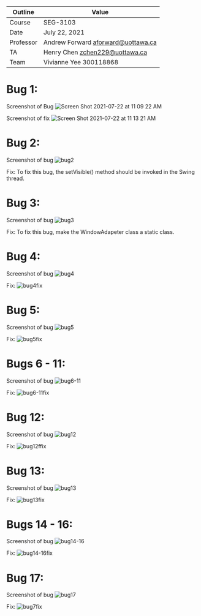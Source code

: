 Outline | Value
--------|-------
Course | SEG-3103
Date | July 22, 2021
Professor | Andrew Forward aforward@uottawa.ca
TA | Henry Chen zchen229@uottawa.ca
Team | Vivianne Yee 300118868

# Bug 1:
Screenshot of Bug
![Screen Shot 2021-07-22 at 11 09 22 AM](https://user-images.githubusercontent.com/55165979/126663362-4238c726-b6ff-4dd5-be1c-e2197f8274a1.png)

Screenshot of fix
![Screen Shot 2021-07-22 at 11 13 21 AM](https://user-images.githubusercontent.com/55165979/126663446-3fbe6c16-04a9-431b-a4b6-dfcaded32a4f.png)

# Bug 2:
Screenshot of bug
![bug2](https://user-images.githubusercontent.com/55165979/126680775-0c5b1acc-2cfe-4996-ac56-3495aed299c3.png)

Fix:
To fix this bug, the setVisible() method should be invoked in the Swing thread.

# Bug 3:
Screenshot of bug
![bug3](https://user-images.githubusercontent.com/55165979/126680785-73e6f25b-dcec-42bd-90cf-5e4c403c2270.png)

Fix:
To fix this bug, make the WindowAdapeter class a static class.

# Bug 4:
Screenshot of bug
![bug4](https://user-images.githubusercontent.com/55165979/126680821-1b8d5661-bd63-45cd-876d-91c4f3de29f4.png)

Fix:
![bug4fix](https://user-images.githubusercontent.com/55165979/126680856-98525baa-8364-448f-bffa-29314a327fba.png)

# Bug 5:
Screenshot of bug
![bug5](https://user-images.githubusercontent.com/55165979/126680874-46161a33-7ee8-47ef-8137-819a2c8cc5b8.png)

Fix:
![bug5fix](https://user-images.githubusercontent.com/55165979/126680890-c676f63c-0ba6-41be-9c39-301ee78a8cfd.png)

# Bugs 6 - 11:
Screenshot of bug
![bug6-11](https://user-images.githubusercontent.com/55165979/126680914-2645e812-a5b4-43ea-b036-a9cb149d8f2b.png)

Fix:
![bug6-11fix](https://user-images.githubusercontent.com/55165979/126680971-29f65c7a-a980-4522-bc43-6b57b78f402d.png)

# Bug 12:
Screenshot of bug
![bug12](https://user-images.githubusercontent.com/55165979/126680978-589fff3f-4d7f-4bd8-874c-45fdbf825e20.png)

Fix:
![bug12ffix](https://user-images.githubusercontent.com/55165979/126681013-c62ed195-91bf-4aac-a15d-03c9761859da.png)

# Bug 13:
Screenshot of bug
![bug13](https://user-images.githubusercontent.com/55165979/126681025-2d59678f-1241-4291-83a8-3da3f21dcd08.png)

Fix:
![bug13fix](https://user-images.githubusercontent.com/55165979/126681035-c4607c3d-a801-4abf-a4d7-5be8a4d0f2a0.png)

# Bugs 14 - 16:
Screenshot of bug
![bug14-16](https://user-images.githubusercontent.com/55165979/126681131-0633789b-4bee-4b4d-bf55-c35708b27dbe.png)

Fix:
![bug14-16fix](https://user-images.githubusercontent.com/55165979/126681133-6906e271-53ab-4c60-b1c1-e6201c828f9d.png)

# Bug 17:
Screenshot of bug
![bug17](https://user-images.githubusercontent.com/55165979/126681142-1a06d27c-007a-4f2a-a35c-f39aa69ca903.png)

Fix:
![bug7fix](https://user-images.githubusercontent.com/55165979/126681157-809c6246-be53-421c-b43d-eca2a250fa36.png)
